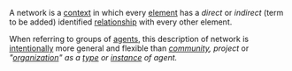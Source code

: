 A network is a [context](https://github.com/gcassel/Modular-Organization-Terminology/blob/master/terms/context.md) in which every [element](https://github.com/gcassel/Modular-Organization-Terminology/blob/master/terms/element.md) has a *direct* or *indirect* (term to be added) identified [relationship](https://github.com/gcassel/Modular-Organization-Terminology/blob/master/terms/relationship.md) with every other element. 

When referring to groups of [agents](https://github.com/gcassel/Modular-Organization-Terminology/blob/master/terms/agent.md), this description of network is [intentionally](https://github.com/gcassel/Modular-Organization-Terminology/blob/master/terms/intention.md) more general and flexible than *[community](https://github.com/gcassel/Modular-Organization-Terminology/blob/master/terms/community.md), project* or *"[organization](https://github.com/gcassel/Modular-Organization-Terminology/blob/master/terms/organization.md)" as a [type](https://github.com/gcassel/Modular-Organization-Terminology/blob/master/terms/type.md) or [instance](https://github.com/gcassel/Modular-Organization-Terminology/blob/master/terms/instance.md) of agent.*
